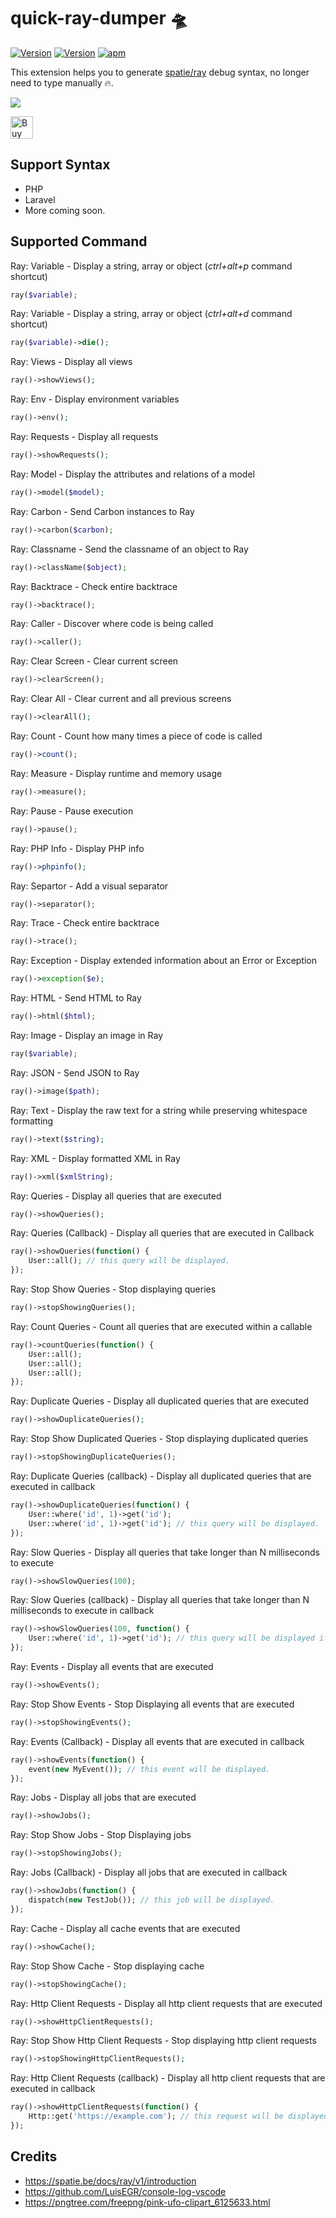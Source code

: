 # quick-ray-dumper 🛸

[![Version](https://vsmarketplacebadge.apphb.com/version-short/FarhanHadi.quick-ray-dumper.svg)](https://marketplace.visualstudio.com/items?itemName=FarhanHadi.quick-ray-dumper) [![Version](https://vsmarketplacebadge.apphb.com/installs/FarhanHadi.quick-ray-dumper.svg)](https://marketplace.visualstudio.com/items?itemName=FarhanHadi.quick-ray-dumper)
[![apm](https://img.shields.io/apm/l/vim-mode.svg)]()

This extension helps you to generate [spatie/ray](https://spatie.be/docs/ray/v1/usage/reference) debug syntax, no longer need to type manually :fire:.

![](demo.gif)

<a href='https://ko-fi.com/I2I1DLOSS' target='_blank'><img height='36' style='border:0px;height:36px;' src='https://cdn.ko-fi.com/cdn/kofi3.png?v=3' border='0' alt='Buy Me a Coffee at ko-fi.com' /></a>

## Support Syntax
- PHP
- Laravel
- More coming soon.

## Supported Command

Ray: Variable - Display a string, array or object (*ctrl+alt+p* command shortcut)
```PHP
ray($variable);
```

Ray: Variable - Display a string, array or object (*ctrl+alt+d* command shortcut)
```PHP
ray($variable)->die();
```

Ray: Views - Display all views
```PHP
ray()->showViews();
```

Ray: Env - Display environment variables
```PHP
ray()->env();
```

Ray: Requests - Display all requests
```PHP
ray()->showRequests();
```

Ray: Model - Display the attributes and relations of a model
```PHP
ray()->model($model);
```

Ray: Carbon - Send Carbon instances to Ray
```PHP
ray()->carbon($carbon);
```

Ray: Classname - Send the classname of an object to Ray
```PHP
ray()->className($object);
```

Ray: Backtrace - Check entire backtrace
```PHP
ray()->backtrace();
```

Ray: Caller - Discover where code is being called
```PHP
ray()->caller();
```

Ray: Clear Screen - Clear current screen
```PHP
ray()->clearScreen();
```

Ray: Clear All - Clear current and all previous screens
```PHP
ray()->clearAll();
```

Ray: Count - Count how many times a piece of code is called
```PHP
ray()->count();
```

Ray: Measure - Display runtime and memory usage
```PHP
ray()->measure();
```

Ray: Pause - Pause execution
```PHP
ray()->pause();
```

Ray: PHP Info - Display PHP info
```PHP
ray()->phpinfo();
```

Ray: Separtor - Add a visual separator
```PHP
ray()->separator();
```

Ray: Trace - Check entire backtrace
```PHP
ray()->trace();
```

Ray: Exception - Display extended information about an Error or Exception
```PHP
ray()->exception($e);
```

Ray: HTML - Send HTML to Ray
```PHP
ray()->html($html);
```

Ray: Image - Display an image in Ray
```PHP
ray($variable);
```

Ray: JSON - Send JSON to Ray
```PHP
ray()->image($path);
```

Ray: Text - Display the raw text for a string while preserving whitespace formatting
```PHP
ray()->text($string);
```

Ray: XML - Display formatted XML in Ray
```PHP
ray()->xml($xmlString);
```

Ray: Queries - Display all queries that are executed
```PHP
ray()->showQueries();
```

Ray: Queries (Callback) - Display all queries that are executed in Callback
```PHP
ray()->showQueries(function() {
    User::all(); // this query will be displayed.
});
```

Ray: Stop Show Queries - Stop displaying queries
```PHP
ray()->stopShowingQueries();
```

Ray: Count Queries - Count all queries that are executed within a callable
```PHP
ray()->countQueries(function() {
    User::all();
    User::all();
    User::all();
});
```

Ray: Duplicate Queries - Display all duplicated queries that are executed
```PHP
ray()->showDuplicateQueries();
```

Ray: Stop Show Duplicated Queries - Stop displaying duplicated queries
```PHP
ray()->stopShowingDuplicateQueries();
```

Ray: Duplicate Queries (callback) - Display all duplicated queries that are executed in callback
```PHP
ray()->showDuplicateQueries(function() {
    User::where('id', 1)->get('id');
    User::where('id', 1)->get('id'); // this query will be displayed.
});
```

Ray: Slow Queries - Display all queries that take longer than N milliseconds to execute
```PHP
ray()->showSlowQueries(100);
```

Ray: Slow Queries (callback) - Display all queries that take longer than N milliseconds to execute in callback
```PHP
ray()->showSlowQueries(100, function() {
    User::where('id', 1)->get('id'); // this query will be displayed if it takes longer than 100ms.
});
```

Ray: Events - Display all events that are executed
```PHP
ray()->showEvents();
```

Ray: Stop Show Events - Stop Displaying all events that are executed
```PHP
ray()->stopShowingEvents();
```

Ray: Events (Callback) - Display all events that are executed in callback
```PHP
ray()->showEvents(function() {
    event(new MyEvent()); // this event will be displayed.
});
```

Ray: Jobs - Display all jobs that are executed
```PHP
ray()->showJobs();
```

Ray: Stop Show Jobs - Stop Displaying jobs
```PHP
ray()->stopShowingJobs();
```

Ray: Jobs (Callback) - Display all jobs that are executed in callback
```PHP
ray()->showJobs(function() {
    dispatch(new TestJob()); // this job will be displayed.
});
```

Ray: Cache - Display all cache events that are executed
```PHP
ray()->showCache();
```

Ray: Stop Show Cache - Stop displaying cache
```PHP
ray()->stopShowingCache();
```

Ray: Http Client Requests - Display all http client requests that are executed
```PHP
ray()->showHttpClientRequests();
```

Ray: Stop Show Http Client Requests - Stop displaying http client requests
```PHP
ray()->stopShowingHttpClientRequests();
```

Ray: Http Client Requests (callback) - Display all http client requests that are executed in callback
```PHP
ray()->showHttpClientRequests(function() {
    Http::get('https://example.com'); // this request will be displayed.
});
```

## Credits
- https://spatie.be/docs/ray/v1/introduction
- https://github.com/LuisEGR/console-log-vscode
- https://pngtree.com/freepng/pink-ufo-clipart_6125633.html
